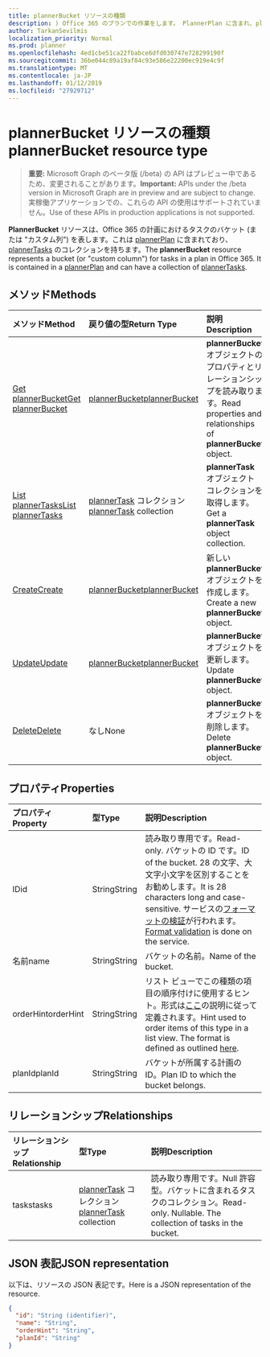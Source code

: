 ```yaml
---
title: plannerBucket リソースの種類
description: ) Office 365 のプランでの作業をします。 PlannerPlan に含まれ、plannerTasks のコレクションを持つことができます。
author: TarkanSevilmis
localization_priority: Normal
ms.prod: planner
ms.openlocfilehash: 4ed1cbe51ca22fbabce6dfd030747e728299190f
ms.sourcegitcommit: 36be044c89a19af84c93e586e22200ec919e4c9f
ms.translationtype: MT
ms.contentlocale: ja-JP
ms.lasthandoff: 01/12/2019
ms.locfileid: "27929712"
---
```

# <a name="plannerbucket-resource-type"></a><span data-ttu-id="26b17-104">plannerBucket リソースの種類</span><span class="sxs-lookup"><span data-stu-id="26b17-104">plannerBucket resource type</span></span>

> <span data-ttu-id="26b17-105">**重要:** Microsoft Graph のベータ版 (/beta) の API はプレビュー中であるため、変更されることがあります。</span><span class="sxs-lookup"><span data-stu-id="26b17-105">**Important:** APIs under the /beta version in Microsoft Graph are in preview and are subject to change.</span></span> <span data-ttu-id="26b17-106">実稼働アプリケーションでの、これらの API の使用はサポートされていません。</span><span class="sxs-lookup"><span data-stu-id="26b17-106">Use of these APIs in production applications is not supported.</span></span>

<span data-ttu-id="26b17-p103">**PlannerBucket** リソースは、Office 365 の計画におけるタスクのバケット (または "カスタム列") を表します。これは [plannerPlan](plannerplan.md) に含まれており、[plannerTasks](plannertask.md) のコレクションを持ちます。</span><span class="sxs-lookup"><span data-stu-id="26b17-p103">The **plannerBucket** resource represents a bucket (or "custom column") for tasks in a plan in Office 365. It is contained in a [plannerPlan](plannerplan.md) and can have a collection of [plannerTasks](plannertask.md).</span></span>



## <a name="methods"></a><span data-ttu-id="26b17-109">メソッド</span><span class="sxs-lookup"><span data-stu-id="26b17-109">Methods</span></span>

| <span data-ttu-id="26b17-110">メソッド</span><span class="sxs-lookup"><span data-stu-id="26b17-110">Method</span></span>           | <span data-ttu-id="26b17-111">戻り値の型</span><span class="sxs-lookup"><span data-stu-id="26b17-111">Return Type</span></span>    |<span data-ttu-id="26b17-112">説明</span><span class="sxs-lookup"><span data-stu-id="26b17-112">Description</span></span>|
|:---------------|:--------|:----------|
|[<span data-ttu-id="26b17-113">Get plannerBucket</span><span class="sxs-lookup"><span data-stu-id="26b17-113">Get plannerBucket</span></span>](../api/plannerbucket-get.md) | [<span data-ttu-id="26b17-114">plannerBucket</span><span class="sxs-lookup"><span data-stu-id="26b17-114">plannerBucket</span></span>](plannerbucket.md) |<span data-ttu-id="26b17-115">**plannerBucket** オブジェクトのプロパティとリレーションシップを読み取ります。</span><span class="sxs-lookup"><span data-stu-id="26b17-115">Read properties and relationships of **plannerBucket** object.</span></span>|
|[<span data-ttu-id="26b17-116">List plannerTasks</span><span class="sxs-lookup"><span data-stu-id="26b17-116">List plannerTasks</span></span>](../api/plannerbucket-list-tasks.md) |<span data-ttu-id="26b17-117">[plannerTask](plannertask.md) コレクション</span><span class="sxs-lookup"><span data-stu-id="26b17-117">[plannerTask](plannertask.md) collection</span></span>| <span data-ttu-id="26b17-118">**plannerTask** オブジェクト コレクションを取得します。</span><span class="sxs-lookup"><span data-stu-id="26b17-118">Get a **plannerTask** object collection.</span></span>|
|[<span data-ttu-id="26b17-119">Create</span><span class="sxs-lookup"><span data-stu-id="26b17-119">Create</span></span>](../api/planner-post-buckets.md) | [<span data-ttu-id="26b17-120">plannerBucket</span><span class="sxs-lookup"><span data-stu-id="26b17-120">plannerBucket</span></span>](plannerbucket.md)   | <span data-ttu-id="26b17-121">新しい **plannerBucket** オブジェクトを作成します。</span><span class="sxs-lookup"><span data-stu-id="26b17-121">Create a new **plannerBucket** object.</span></span> |
|[<span data-ttu-id="26b17-122">Update</span><span class="sxs-lookup"><span data-stu-id="26b17-122">Update</span></span>](../api/plannerbucket-update.md) | [<span data-ttu-id="26b17-123">plannerBucket</span><span class="sxs-lookup"><span data-stu-id="26b17-123">plannerBucket</span></span>](plannerbucket.md)   |<span data-ttu-id="26b17-124">**plannerBucket** オブジェクトを更新します。</span><span class="sxs-lookup"><span data-stu-id="26b17-124">Update **plannerBucket** object.</span></span> |
|[<span data-ttu-id="26b17-125">Delete</span><span class="sxs-lookup"><span data-stu-id="26b17-125">Delete</span></span>](../api/plannerbucket-delete.md) | <span data-ttu-id="26b17-126">なし</span><span class="sxs-lookup"><span data-stu-id="26b17-126">None</span></span> |<span data-ttu-id="26b17-127">**plannerBucket** オブジェクトを削除します。</span><span class="sxs-lookup"><span data-stu-id="26b17-127">Delete **plannerBucket** object.</span></span> |

## <a name="properties"></a><span data-ttu-id="26b17-128">プロパティ</span><span class="sxs-lookup"><span data-stu-id="26b17-128">Properties</span></span>
| <span data-ttu-id="26b17-129">プロパティ</span><span class="sxs-lookup"><span data-stu-id="26b17-129">Property</span></span>     | <span data-ttu-id="26b17-130">型</span><span class="sxs-lookup"><span data-stu-id="26b17-130">Type</span></span>   |<span data-ttu-id="26b17-131">説明</span><span class="sxs-lookup"><span data-stu-id="26b17-131">Description</span></span>|
|:---------------|:--------|:----------|
|<span data-ttu-id="26b17-132">ID</span><span class="sxs-lookup"><span data-stu-id="26b17-132">id</span></span>|<span data-ttu-id="26b17-133">String</span><span class="sxs-lookup"><span data-stu-id="26b17-133">String</span></span>| <span data-ttu-id="26b17-134">読み取り専用です。</span><span class="sxs-lookup"><span data-stu-id="26b17-134">Read-only.</span></span> <span data-ttu-id="26b17-135">バケットの ID です。</span><span class="sxs-lookup"><span data-stu-id="26b17-135">ID of the bucket.</span></span> <span data-ttu-id="26b17-136">28 の文字、大文字小文字を区別することをお勧めします。</span><span class="sxs-lookup"><span data-stu-id="26b17-136">It is 28 characters long and case-sensitive.</span></span> <span data-ttu-id="26b17-137">サービスの[フォーマットの検証](tasks-identifiers-disclaimer.md)が行われます。</span><span class="sxs-lookup"><span data-stu-id="26b17-137">[Format validation](tasks-identifiers-disclaimer.md) is done on the service.</span></span>|
|<span data-ttu-id="26b17-138">名前</span><span class="sxs-lookup"><span data-stu-id="26b17-138">name</span></span>|<span data-ttu-id="26b17-139">String</span><span class="sxs-lookup"><span data-stu-id="26b17-139">String</span></span>|<span data-ttu-id="26b17-140">バケットの名前。</span><span class="sxs-lookup"><span data-stu-id="26b17-140">Name of the bucket.</span></span>|
|<span data-ttu-id="26b17-141">orderHint</span><span class="sxs-lookup"><span data-stu-id="26b17-141">orderHint</span></span>|<span data-ttu-id="26b17-142">String</span><span class="sxs-lookup"><span data-stu-id="26b17-142">String</span></span>|<span data-ttu-id="26b17-p105">リスト ビューでこの種類の項目の順序付けに使用するヒント。形式は[ここ](planner-order-hint-format.md)の説明に従って定義されます。</span><span class="sxs-lookup"><span data-stu-id="26b17-p105">Hint used to order items of this type in a list view. The format is defined as outlined [here](planner-order-hint-format.md).</span></span>|
|<span data-ttu-id="26b17-145">planId</span><span class="sxs-lookup"><span data-stu-id="26b17-145">planId</span></span>|<span data-ttu-id="26b17-146">String</span><span class="sxs-lookup"><span data-stu-id="26b17-146">String</span></span>|<span data-ttu-id="26b17-147">バケットが所属する計画の ID。</span><span class="sxs-lookup"><span data-stu-id="26b17-147">Plan ID to which the bucket belongs.</span></span>|

## <a name="relationships"></a><span data-ttu-id="26b17-148">リレーションシップ</span><span class="sxs-lookup"><span data-stu-id="26b17-148">Relationships</span></span>
| <span data-ttu-id="26b17-149">リレーションシップ</span><span class="sxs-lookup"><span data-stu-id="26b17-149">Relationship</span></span> | <span data-ttu-id="26b17-150">型</span><span class="sxs-lookup"><span data-stu-id="26b17-150">Type</span></span>   |<span data-ttu-id="26b17-151">説明</span><span class="sxs-lookup"><span data-stu-id="26b17-151">Description</span></span>|
|:---------------|:--------|:----------|
|<span data-ttu-id="26b17-152">tasks</span><span class="sxs-lookup"><span data-stu-id="26b17-152">tasks</span></span>|<span data-ttu-id="26b17-153">[plannerTask](plannertask.md) コレクション</span><span class="sxs-lookup"><span data-stu-id="26b17-153">[plannerTask](plannertask.md) collection</span></span>| <span data-ttu-id="26b17-p106">読み取り専用です。Null 許容型。バケットに含まれるタスクのコレクション。</span><span class="sxs-lookup"><span data-stu-id="26b17-p106">Read-only. Nullable. The collection of tasks in the bucket.</span></span>|

## <a name="json-representation"></a><span data-ttu-id="26b17-157">JSON 表記</span><span class="sxs-lookup"><span data-stu-id="26b17-157">JSON representation</span></span>
<span data-ttu-id="26b17-158">以下は、リソースの JSON 表記です。</span><span class="sxs-lookup"><span data-stu-id="26b17-158">Here is a JSON representation of the resource.</span></span>

<!-- {
  "blockType": "resource",
  "optionalProperties": [

  ],
  "@odata.type": "microsoft.graph.plannerBucket"
}-->

```json
{
  "id": "String (identifier)",
  "name": "String",
  "orderHint": "String",
  "planId": "String"
}

```

<!-- uuid: 8fcb5dbc-d5aa-4681-8e31-b001d5168d79
2015-10-25 14:57:30 UTC -->
<!-- {
  "type": "#page.annotation",
  "description": "plannerBucket resource",
  "keywords": "",
  "section": "documentation",
  "tocPath": ""
}-->
